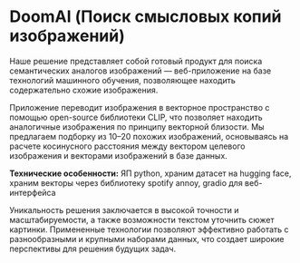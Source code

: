 # DoomAI (Поиск смысловых копий изображений)

Наше решение представляет собой готовый продукт для поиска семантических аналогов изображений — веб-приложение на базе технологий машинного обучения, позволяющее находить содержательно схожие изображения.

Приложение переводит изображения в векторное пространство с помощью open-source библиотеки CLIP, что позволяет находить аналогичные изображения по принципу векторной близости. Мы предлагаем подборку из 10–20 похожих изображений, основываясь на расчете косинусного расстояния между вектором целевого изображения и векторами изображений в базе данных.

**Технические особенности:** ЯП python, храним датасет на hugging face, храним векторы через библиотеку spotify annoy, gradio для веб-интерфейса

Уникальность решения заключается в высокой точности и масштабируемости, а также возможности текстом уточнить сюжет картинки. Примененные технологии позволяют эффективно работать с разнообразными и крупными наборами данных, что создает широкие перспективы для решения будущих задач.
